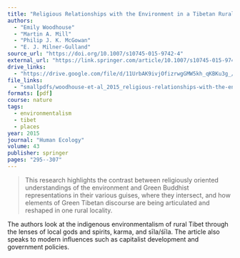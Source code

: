 ```yaml
---
title: "Religious Relationships with the Environment in a Tibetan Rural Community: Interactions and Contrasts with Popular Notions of Indigenous Environmentalism"
authors:
  - "Emily Woodhouse"
  - "Martin A. Mill"
  - "Philip J. K. McGowan"
  - "E. J. Milner-Gulland"
source_url: "https://doi.org/10.1007/s10745-015-9742-4"
external_url: "https://link.springer.com/article/10.1007/s10745-015-9742-4"
drive_links:
  - "https://drive.google.com/file/d/11UrbAK9ivjOfizrwgGMW5kh_qKBKu3g_/view?usp=share_link"
file_links:
  - "smallpdfs/woodhouse-et-al_2015_religious-relationships-with-the-environment.pdf"
formats: [pdf]
course: nature
tags:
  - environmentalism
  - tibet
  - places
year: 2015
journal: "Human Ecology"
volume: 43
publisher: springer
pages: "295--307"
---
```

> This research highlights the contrast between religiously oriented understandings of the environment and Green Buddhist representations in their various guises, where they intersect, and
how elements of Green Tibetan discourse are being articulated and reshaped in one rural locality.

The authors look at the indigenous environmentalism of rural Tibet through the lenses of local gods and spirits, karma, and sīla/śīla. The article also speaks to modern influences such as capitalist development and government policies.
